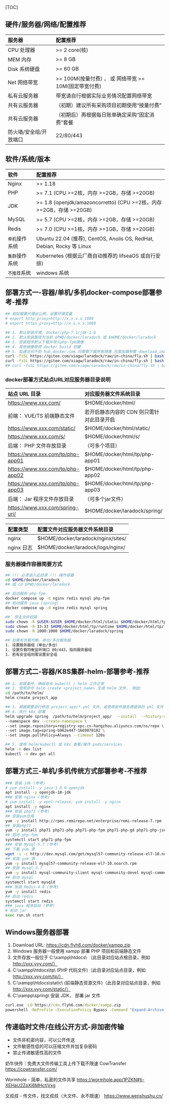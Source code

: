 [TOC]

## 硬件/服务器/网络/配置推荐
|  服务器  | 配置推荐 |
| :------------ | :------------ |
| CPU 处理器 | >= 2 core(核) |
| MEM 内存 | >= 8 GB  |
| Disk 系统硬盘 |  >= 60 GB  |
| Net 网络带宽 |  >= 100M(按量付费) ， 或 网络带宽 >= 10M(固定带宽付费) |
| 私有云服务器 | 带宽请自行根据实际业务情况配置网络带宽 |
| 共有云服务器 | （初期）建议所有采购项目初期使用“按量付费” |
| 共有云服务器 | （初期后）再根据每日账单确定采购“固定消费”套餐 |
| 防火墙/安全组/开放端口 |  22/80/443 |

## 软件/系统/版本
|  软件  | 配置推荐 |
| :------------ | :------------ |
| Nginx | >= 1.18 |
| PHP | >= 7.1 (CPU >=2核，内存 >=2GB，存储 >=20GB) |
| JDK | >= 1.8 (openjdk/amazoncorretto) (CPU >=2核，内存 >=2GB，存储 >=20GB) |
| MySQL | >= 5.7 (CPU >=2核，内存 >=2GB，存储 >=20GB) |
| Redis | >= 7.0 (CPU >=1核，内存 >=1GB，存储 >=20GB) |
| `单机`操作系统 | Ubuntu 22.04 (推荐), CentOS, Anolis OS, RedHat, Debian, Rocky 等 Linux |
| `集群`操作系统 | Kubernetes (根据云厂商自动推荐的 lifseaOS 或自行安排) |
| `不推荐`系统 | windows 系统 |


## 部署方式一-容器/单机/多机docker-compose部署参考-推荐
```sh
## 假如需要代理出公网，设置环境变量
# export http_proxy=http://x.x.x.x:1080
# export https_proxy=http://x.x.x.x:1080

## 1. 默认安装环境, docker/php-7.1/jdk-1.8
## 2. 默认安装路径为当前 $PWD/docker/laradock 或 $HOME/docker/laradock
## 3. 安装程序默认下载并导入php-fpm镜像
## 4. 其他镜像使用 docker build 创建
## 5. 如遇访问不到 hub.docker.com 问题需下载所有镜像 后面加跟参数 download_image
curl -fsSL https://gitee.com/xiagw/laradock/raw/in-china/fly.sh | bash -s nginx php redis mysql
curl -fsSL https://gitee.com/xiagw/laradock/raw/in-china/fly.sh | bash -s nginx java redis mysql
## curl -fsSL https://gitee.com/xiagw/laradock/raw/in-china/fly.sh | bash -s nginx java redis mysql download_image
```


### docker部署方式站点URL对应服务器目录说明
|  站点 URL 目录  | 对应服务器文件系统目录 |
| :------------ | :------------ |
| https://www.xxx.com/ | $HOME/docker/html/ |
| 前端： VUE/TS 前端静态文件  | 若开启静态内容的 CDN 则只需针对此目录开启 |
| https://www.xxx.com/static/ | $HOME/docker/html/static/ |
| https://www.xxx.com/s/ |  $HOME/docker/html/s/ |
| 后端： PHP 文件存放目录 | （可多个项目） |
| https://www.xxx.com/tp/php-app01 | $HOME/docker/html/tp/php-app01 |
| https://www.xxx.com/tp/php-app02 | $HOME/docker/html/tp/php-app02 |
| https://www.xxx.com/tp/php-app03 | $HOME/docker/html/tp/php-app03 |
| 后端： Jar 程序文件存放目录 | （可多个jar文件） |
| https://www.xxx.com/spring-uri/ | $HOME/docker/laradock/spring/ |


|  配置类型  | 配置文件对应服务器文件系统目录 |
| :------------ | :------------ |
| nginx | $HOME/docker/laradock/nginx/sites/ |
| nginx 日志 | $HOME/docker/laradock/logs/nginx/ |


### 服务器操作容器简要方式
```sh
## !!! 必须进入此目录 !!! 操作容器
cd $HOME/docker/laradock
## 或 cd $PWD/docker/laradock

## 启动服务 php-fpm
docker compose up -d nginx redis mysql php-fpm
## 启动服务 java (spring)
docker compose up -d nginx redis mysql spring

##  恢复文件权限
sudo chown -R $USER:$USER $HOME/docker/html/static $HOME/docker/html/tp
sudo chown -R 33:33 $HOME/docker/html/tp/runtime $HOME/docker/html/tp/*/runtime
sudo chown -R 1000:1000 $HOME/docker/laradock/spring

## 如果有负载均衡，单台/多台服务器
1. 设置服务器组（单台/多台）
1. 设置负载均衡监听端口 80/443，指向服务器组
1. 若有安全组则需设置安全组

```

## 部署方式二-容器/K8S集群-helm-部署参考-推荐
```sh
## 1. 前提条件，确保命令 kubectl / helm 工作正常
## 2. 使用命令 helm create <project_name> 生成 helm 文件， 例如:
cd /path/to/helm/
helm create project_app

## 3. 根据需要自行修改 project_app/*.yml 文件，或使用软件服务商提供的 yml 文件
## 4. 执行 k8s 部署
helm upgrade spring  /path/to/helm/project_app/  --install  --history-max 1 \
--namespace dev --create-namespace \
--set image.repository=registry-vpc.cn-hangzhou.aliyuncs.com/ns/repo \
--set image.tag=spring-b962e447-1669878102 \
--set image.pullPolicy=Always --timeout 120s

## 5. 使用 helm/kubectl 或 k9s 查看/操作 pods/services
helm -n dev list
kubectl -n dev get all
```

## 部署方式三-单机/多机传统方式部署参考-不推荐
```sh
### 安装 jdk (参考)
# yum install -y java-1.8.0-openjdk
apt install -y openjdk-18-jdk
### 安装 nginx (参考)
# yum install -y epel-release; yum install -y nginx
apt install -y nginx
### 安装 php71 (参考)
## 安装yum仓库
yum -y install http://rpms.remirepo.net/enterprise/remi-release-7.rpm
## 安装php71
yum -y install php71 php71-php php71-php-fpm php71-php-gd php71-php-json php71-php-mbstring php71-php-mysqlnd php71-php-xml php71-php-xmlrpc php71-php-redis php71-php-pecl-mongodb php71-php-pecl-imagick php71-php-mcrypt php71-php-bcmath php71-php-gmp php71-php-pecl-mysql php71-php-pecl-zip php71-php-soap php71-php-process php71-php-gnupg php71-php-amqp php71-php-opcache
## 启动 php-fpm
systemctl start php71-php-fpm
### 安装 Mysql-5.7 (参考)
## 下载 yum 源
wget -i -c http://dev.mysql.com/get/mysql57-community-release-el7-10.noarch.rpm
## 安装 yum 源
yum -y install mysql57-community-release-el7-10.noarch.rpm
## 安装 mysql-5.7
yum -y install mysql-community-client mysql-community-devel mysql-community-libs mysql-community-server
## 启动 mysql
systemctl start mysqld
### 安装 Redis-4.0 (参考)
yum -y install redis
## 启动 redis
systemctl start redis
### java 程序启动 (参考)
# 启动 jar
exec run.sh start
```

## Windows服务器部署
1. Download URL: https://cdn.flyh6.com/docker/xampp.zip
1. Windows 服务器一般使用 xampp 部署 PHP 项目和前端静态文件
1. 文件存放一般位于 C:\xampp\htdocs\ （此目录对应站点根目录，例如 http://xxx.yyy.com/）
1. C:\xampp\htdocs\tp\ (PHP 代码文件)（此目录对应站点目录，例如 http://xxx.yyy.com/tp/）
1. C:\xampp\htdocs\static\ (前端静态资源文件)（此目录对应站点目录，例如 http://xxx.yyy.com/static/）
1. C:\xampp\spring\ 安装 JDK， 部署 jar 文件
```bat
curl.exe -LO https://cdn.flyh6.com/docker/xampp.zip
powershell -NoProfile -ExecutionPolicy Bypass -Command "Expand-Archive .\xampp.zip C:\xampp\"
```


## 传递临时文件/在线公开方式-非加密传输
- 文件非机密内容，可以公开传送
- 文件敏感性低的可以压缩文件并加复杂密码
- 禁止传递敏感性高的文件

奶牛快传｜免费大文件传输工具上传下载不限速 CowTransfer
https://cowtransfer.com/

Wormhole - 简单、私密的文件共享
https://wormhole.app/1PZKN#ti-XEHaU2ZpXi6MHctjVxg

文叔叔 - 传文件，找文叔叔（大文件、永不限速）
https://www.wenshushu.cn/
